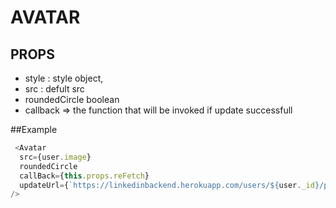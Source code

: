 # AVATAR


## PROPS

- style : style object,
- src : defult src
- roundedCircle boolean
- callback => the function that will be invoked if update successfull


##Example 

```js
 <Avatar
  src={user.image}
  roundedCircle
  callBack={this.props.reFetch}
  updateUrl={`https://linkedinbackend.herokuapp.com/users/${user._id}/photo`}
/>
```
